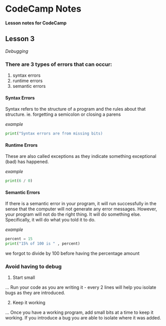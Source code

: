 # CodeCamp Notes

**Lesson notes for CodeCamp**

## Lesson 3
*Debugging*

### There are 3 types of errors that can occur:
1. syntax errors
2. runtime errors
3. semantic errors

#### Syntax Errors
Syntax refers to the structure of a program and the rules about that structure.
ie. forgetting a semicolon or closing a parens

*example* 
```python
print("Syntax errors are from missing bits)
```

#### Runtime Errors
These are also called exceptions as they indicate something exceptional (bad) has happened.

*example*
```python
print(6 / 0)
```

#### Semantic Errors
If there is a semantic error in your program, it will run successfully in the sense that the computer will not generate any error messages. However, your program will not do the right thing. It will do something else. Specifically, it will do what you told it to do.

*example*
```python
percent = 15
print("15% of 100 is " , percent)
```
we forgot to divide by 100 before having the percentage amount

### Avoid having to debug
1. Start small

... Run your code as you are writing it - every 2 lines will help you isolate bugs as they are introduced.

2. Keep it working 

... Once you have a working program, add small bits at a time to keep it working. If you introduce a bug you are able to isolate where it was added.